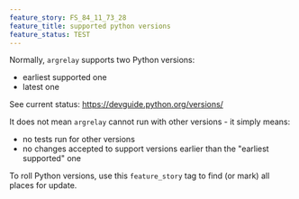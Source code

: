 ```yaml
---
feature_story: FS_84_11_73_28
feature_title: supported python versions
feature_status: TEST
---
```


Normally, `argrelay` supports two Python versions:
*   earliest supported one
*   latest one

See current status:
https://devguide.python.org/versions/

It does not mean `argrelay` cannot run with other versions - it simply means:
*   no tests run for other versions
*   no changes accepted to support versions earlier than the "earliest supported" one

To roll Python versions, use this `feature_story` tag to find (or mark) all places for update.
